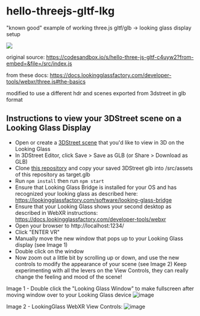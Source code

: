 # hello-threejs-gltf-lkg

"known good" example of working three.js gltf/glb -> looking glass display setup

<img src="3dstreet-glb-lookingglass.gif" />

original source:
https://codesandbox.io/s/hello-three-js-gltf-c4uyw2?from-embed=&file=/src/index.js

from these docs:
https://docs.lookingglassfactory.com/developer-tools/webxr/three.js#the-basics

modified to use a different hdr and scenes exported from 3dstreet in glb format

## Instructions to view your 3DStreet scene on a Looking Glass Display
* Open or create a [3DStreet scene](https://3dstreet.app) that you'd like to view in 3D on the Looking Glass
* In 3DStreet Editor, click Save > Save as GLB (or Share > Download as GLB)
* Clone [this repository]([url](https://github.com/kfarr/hello-threejs-gltf-lkg/)) and copy your saved 3DStreet glb into /src/assets of this repository as target.glb
* Run `npm install` then run `npm start`
* Ensure that Looking Glass Bridge is installed for your OS and has recognized your looking glass as described here: https://lookingglassfactory.com/software/looking-glass-bridge
* Ensure that your Looking Glass shows your second desktop as described in WebXR instructions: https://docs.lookingglassfactory.com/developer-tools/webxr
* Open your browser to http://localhost:1234/
* Click "ENTER VR"
* Manually move the new window that pops up to your Looking Glass display (see Image 1)
* Double click on the window
* Now zoom out a little bit by scrolling up or down, and use the new controls to modify the appearance of your scene (see Image 2) Keep experimenting with all the levers on the View Controls, they can really change the feeling and mood of the scene!

Image 1 - Double click the "Looking Glass Window" to make fullscreen after moving window over to your Looking Glass device 
![image](https://github.com/kfarr/hello-threejs-gltf-lkg/assets/470477/20037d11-b794-48fc-931d-ffd69f85d00d)

Image 2 - LookingGlass WebXR View Controls:
![image](https://github.com/kfarr/hello-threejs-gltf-lkg/assets/470477/daf0a3a9-74b2-4a2d-aa48-961861eab9dd)

